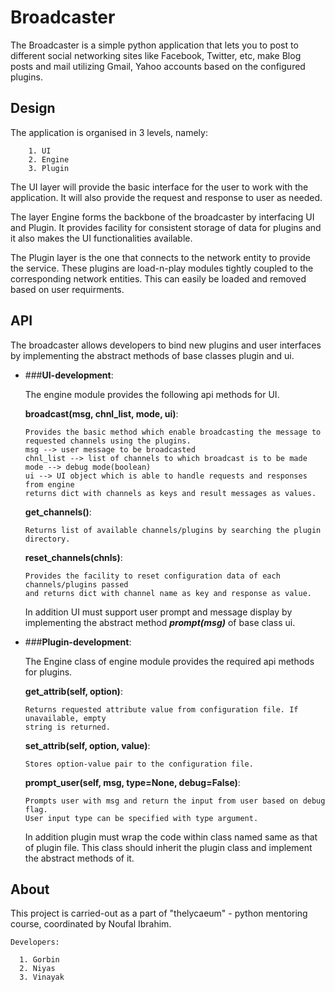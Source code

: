 Broadcaster
==========

The Broadcaster is a simple python application that lets you to post to different social networking sites like Facebook, Twitter, etc, make Blog posts and mail utilizing Gmail, Yahoo accounts based on the configured plugins.

Design
----------
The application is organised in 3 levels, namely:
  
        1. UI
        2. Engine
        3. Plugin

The UI layer will provide the basic interface for the user to work with the application. It will also provide the request and response to user as needed.

The layer Engine forms the backbone of the broadcaster by interfacing UI and Plugin. It provides facility for consistent storage of data for plugins and it also makes the UI functionalities available.

The Plugin layer is the one that connects to the network entity to provide the service. These plugins are load-n-play modules tightly coupled to the corresponding network entities. This can easily be loaded and removed based on user requirments.

API
-------
The broadcaster allows developers to bind new plugins and user interfaces by implementing the abstract methods of base classes plugin and ui.

  * ###**UI-development**:
      
    The engine module provides the following api methods for UI.
        
      **broadcast(msg, chnl_list, mode, ui)**:
  
        Provides the basic method which enable broadcasting the message to 
        requested channels using the plugins.
        msg --> user message to be broadcasted
        chnl_list --> list of channels to which broadcast is to be made
        mode --> debug mode(boolean)
        ui --> UI object which is able to handle requests and responses from engine
        returns dict with channels as keys and result messages as values.
  
      **get_channels()**:
  
        Returns list of available channels/plugins by searching the plugin directory.

      **reset_channels(chnls)**:
  
        Provides the facility to reset configuration data of each channels/plugins passed
        and returns dict with channel name as key and response as value.
  
    In addition UI must support user prompt and message display by implementing 
    the abstract method **_prompt(msg)_** of base class ui.

  * ###**Plugin-development**:
      
    The Engine class of engine module provides the required api methods for plugins.
        
      **get_attrib(self, option)**:
  
        Returns requested attribute value from configuration file. If unavailable, empty
        string is returned.
  
      **set_attrib(self, option, value)**:

        Stores option-value pair to the configuration file.
  
      **prompt_user(self, msg, type=None, debug=False)**:
  
        Prompts user with msg and return the input from user based on debug flag.
        User input type can be specified with type argument.
      
    In addition plugin must wrap the code within class named same as that of plugin file.
    This class should inherit the plugin class and implement the abstract methods of it.

About
--------------
  This project is carried-out as a part of "thelycaeum" - python mentoring course, coordinated by Noufal Ibrahim.

    Developers:
    
      1. Gorbin
      2. Niyas
      3. Vinayak
